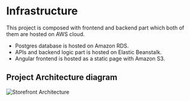 # Infrastructure

This project is composed with frontend and backend part which both of them are hosted on AWS cloud.
- Postgres database is hosted on Amazon RDS.
- APIs and backend logic part is hosted on Elastic Beanstalk.
- Angular frontend is hosted as a static page with Amazon S3.

## Project Architecture diagram
![Storefront Architecture](https://user-images.githubusercontent.com/39151382/132994233-06cd9f95-4495-41f5-a1ae-57f7aa738bc6.jpg)

